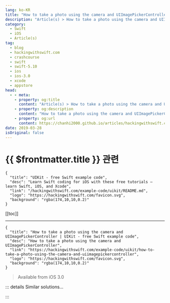 ```yaml
---
lang: ko-KR
title: "How to take a photo using the camera and UIImagePickerController"
description: "Article(s) > How to take a photo using the camera and UIImagePickerController"
category:
  - Swift
  - iOS
  - Article(s)
tag: 
  - blog
  - hackingwithswift.com
  - crashcourse
  - swift
  - swift-5.10
  - ios
  - ios-3.0
  - xcode
  - appstore
head:
  - - meta:
    - property: og:title
      content: "Article(s) > How to take a photo using the camera and UIImagePickerController"
    - property: og:description
      content: "How to take a photo using the camera and UIImagePickerController"
    - property: og:url
      content: https://chanhi2000.github.io/articles/hackingwithswift.com/example-code/uikit/how-to-take-a-photo-using-the-camera-and-uiimagepickercontroller.html
date: 2019-03-28
isOriginal: false
---
```


# {{ $frontmatter.title }} 관련

```component VPCard
{
  "title": "UIKit - free Swift example code",
  "desc": "Learn Swift coding for iOS with these free tutorials – learn Swift, iOS, and Xcode",
  "link": "/hackingwithswift.com/example-code/uikit/README.md",
  "logo": "https://hackingwithswift.com/favicon.svg",
  "background": "rgba(174,10,10,0.2)"
}
```

[[toc]]

---

```component VPCard
{
  "title": "How to take a photo using the camera and UIImagePickerController | UIKit - free Swift example code",
  "desc": "How to take a photo using the camera and UIImagePickerController",
  "link": "https://hackingwithswift.com/example-code/uikit/how-to-take-a-photo-using-the-camera-and-uiimagepickercontroller",
  "logo": "https://hackingwithswift.com/favicon.svg",
  "background": "rgba(174,10,10,0.2)"
}
```

> Available from iOS 3.0

<!-- TODO: 작성 -->

<!--
UIKit has a built-in view controller designed to let the user take photos, crop them as needed, them load them directly into your app. Even better, it only takes a few lines of code to use!

First, make your view controller conform to both `UINavigationControllerDelegate`, and `UIImagePickerControllerDelegate`.

Second, add this code wherever you want to trigger the camera process:

```swift
let vc = UIImagePickerController()
vc.sourceType = .camera
vc.allowsEditing = true
vc.delegate = self
present(vc, animated: true)
```

The `sourceType` property is what directs the view controller to the camera rather than the user’s saved image library.

Third, add the `didFinishPickingMediaWithInfo` method, which gets called by the image picker when an image was selected. You need to read it out of the info dictionary using the key `.editedImage`, but then you have a `UIImage` that you can do whatever you want with.

This example code should get you started:

```swift
func imagePickerController(_ picker: UIImagePickerController, didFinishPickingMediaWithInfo info: [UIImagePickerController.InfoKey : Any]) {
    picker.dismiss(animated: true)

    guard let image = info[.editedImage] as? UIImage else {
        print("No image found")
        return
    }

    // print out the image size as a test
    print(image.size)
}
```

That’s all the code needed to make the camera work, but there is one last change you need: reading images from the camera requires a new Info.plist key describing how you plan to use the data.

To add this, open your Info.plist file, right-click on some space below the rows, then choose Add Row. Give it the name “Privacy - Camera Usage Description”, then enter a description in the value area – this will be shown to users the first time you try to use the camera.
-->

::: details Similar solutions…

<!--
/example-code/media/how-to-choose-a-photo-from-the-camera-roll-using-uiimagepickercontroller">How to choose a photo from the camera roll using UIImagePickerController 
/quick-start/swiftui/swiftui-tips-and-tricks">SwiftUI tips and tricks 
/quick-start/swiftui/all-swiftui-property-wrappers-explained-and-compared">All SwiftUI property wrappers explained and compared 
/example-code/uikit/how-to-create-live-playgrounds-in-xcode">How to create live playgrounds in Xcode 
/example-code/games/how-to-create-a-random-terrain-tile-map-using-sktilemapnode-and-gkperlinnoisesource">How to create a random terrain tile map using SKTileMapNode and GKPerlinNoiseSource</a>
-->

:::

